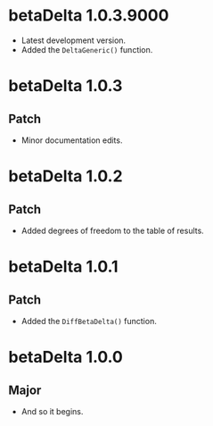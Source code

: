 # betaDelta 1.0.3.9000

* Latest development version.
* Added the `DeltaGeneric()` function.

# betaDelta 1.0.3

## Patch

* Minor documentation edits.

# betaDelta 1.0.2

## Patch

* Added degrees of freedom to the table of results.

# betaDelta 1.0.1

## Patch

* Added the `DiffBetaDelta()` function.

# betaDelta 1.0.0

## Major

* And so it begins.
